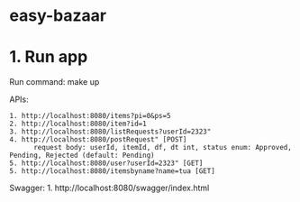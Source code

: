 # easy-bazaar
# 1. Run app
  Run command: make up
  
  APIs:
  
    1. http://localhost:8080/items?pi=0&ps=5
    2. http://localhost:8080/item?id=1
    3. http://localhost:8080/listRequests?userId=2323"
    4. http://localhost:8080/postRequest" [POST] 
          request body: userId, itemId, df, dt int, status enum: Approved, Pending, Rejected (default: Pending)
    5. http://localhost:8080/user?userId=2323" [GET]
    5. http://localhost:8080/itemsbyname?name=tua [GET]

  Swagger:
    1. http://localhost:8080/swagger/index.html
    
